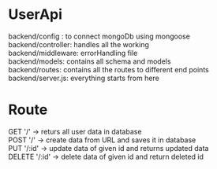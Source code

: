 # UserApi
backend/config : to connect mongoDb using mongoose<br>
backend/controller: handles all the working <br>
backend/middleware: errorHandling file<br>
backend/models: contains all schema and models<br>
backend/routes: contains all the routes to different end points<br>
backend/server.js: everything starts from here<br>

# Route
GET '/' -> returs all user data in database 
<br>
POST '/' -> create data from URL and saves it in database
<br>
PUT '/:id' -> update data of given id and returns updated data
<br>
DELETE '/:id' -> delete data of given id and return deleted id

